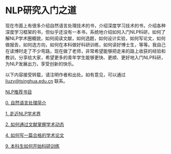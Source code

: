 # NLP研究入门之道

现在市面上有很多介绍自然语言处理技术的书，介绍深度学习技术的书，介绍各种深度学习框架的书，但似乎还没有一本书，系统地介绍如何入门NLP科研，如何了解NLP学术圈概貌，如何阅读文献，如何选题，如何设计实验，如何写论文，如何做报告，如何选方向，如何在本科做好科研训练，如何读好博士生，等等。我自己在读博时走了不少弯路，现在做了老师，非常希望能够把走来的路上收获的经验和教训，分享给大家，希望更多的青年学生能够更快、更顺、更好地入门NLP科研，为NLP发展出力，享受创新的快乐。

以下内容接受转载，请注明作者和出处。如有意见，可以通过 liuzy@tsinghua.edu.cn 联系。

[NLP推荐书目](00_books.md)

[0. 自然语言处理简介](00_nlp.md)

[1. 走近NLP学术界](01_community.md)

[2. 如何通过文献掌握学术动态](02_reading_paper.md)

[4. 如何写一篇合格的学术论文](04_writing_paper.md)

[9. 本科生如何开始科研训练](09_undergraduate_training.md)

